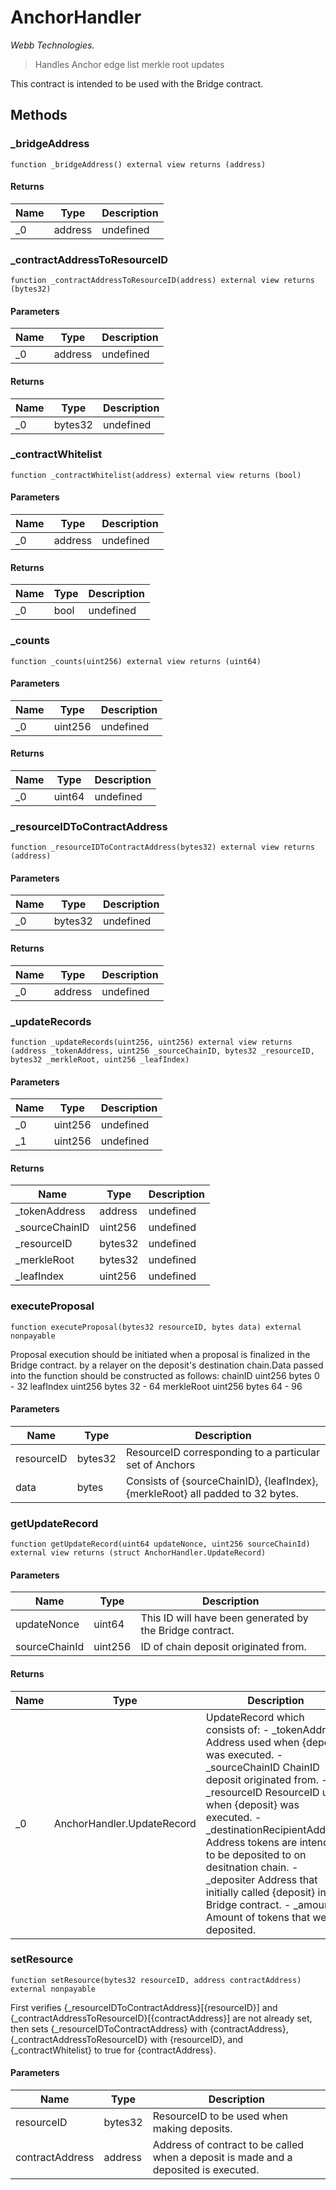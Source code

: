 # AnchorHandler

*Webb Technologies.*

> Handles Anchor edge list merkle root updates

This contract is intended to be used with the Bridge contract.



## Methods

### _bridgeAddress

```solidity
function _bridgeAddress() external view returns (address)
```






#### Returns

| Name | Type | Description |
|---|---|---|
| _0 | address | undefined

### _contractAddressToResourceID

```solidity
function _contractAddressToResourceID(address) external view returns (bytes32)
```





#### Parameters

| Name | Type | Description |
|---|---|---|
| _0 | address | undefined

#### Returns

| Name | Type | Description |
|---|---|---|
| _0 | bytes32 | undefined

### _contractWhitelist

```solidity
function _contractWhitelist(address) external view returns (bool)
```





#### Parameters

| Name | Type | Description |
|---|---|---|
| _0 | address | undefined

#### Returns

| Name | Type | Description |
|---|---|---|
| _0 | bool | undefined

### _counts

```solidity
function _counts(uint256) external view returns (uint64)
```





#### Parameters

| Name | Type | Description |
|---|---|---|
| _0 | uint256 | undefined

#### Returns

| Name | Type | Description |
|---|---|---|
| _0 | uint64 | undefined

### _resourceIDToContractAddress

```solidity
function _resourceIDToContractAddress(bytes32) external view returns (address)
```





#### Parameters

| Name | Type | Description |
|---|---|---|
| _0 | bytes32 | undefined

#### Returns

| Name | Type | Description |
|---|---|---|
| _0 | address | undefined

### _updateRecords

```solidity
function _updateRecords(uint256, uint256) external view returns (address _tokenAddress, uint256 _sourceChainID, bytes32 _resourceID, bytes32 _merkleRoot, uint256 _leafIndex)
```





#### Parameters

| Name | Type | Description |
|---|---|---|
| _0 | uint256 | undefined
| _1 | uint256 | undefined

#### Returns

| Name | Type | Description |
|---|---|---|
| _tokenAddress | address | undefined
| _sourceChainID | uint256 | undefined
| _resourceID | bytes32 | undefined
| _merkleRoot | bytes32 | undefined
| _leafIndex | uint256 | undefined

### executeProposal

```solidity
function executeProposal(bytes32 resourceID, bytes data) external nonpayable
```

Proposal execution should be initiated when a proposal is finalized in the Bridge contract. by a relayer on the deposit&#39;s destination chain.Data passed into the function should be constructed as follows: chainID                                  uint256     bytes  0 - 32 leafIndex                                uint256     bytes  32 - 64 merkleRoot                               uint256     bytes  64 - 96



#### Parameters

| Name | Type | Description |
|---|---|---|
| resourceID | bytes32 | ResourceID corresponding to a particular set of Anchors
| data | bytes | Consists of {sourceChainID}, {leafIndex}, {merkleRoot} all padded to 32 bytes.

### getUpdateRecord

```solidity
function getUpdateRecord(uint64 updateNonce, uint256 sourceChainId) external view returns (struct AnchorHandler.UpdateRecord)
```





#### Parameters

| Name | Type | Description |
|---|---|---|
| updateNonce | uint64 | This ID will have been generated by the Bridge contract.
| sourceChainId | uint256 | ID of chain deposit originated from.

#### Returns

| Name | Type | Description |
|---|---|---|
| _0 | AnchorHandler.UpdateRecord | UpdateRecord which consists of: - _tokenAddress Address used when {deposit} was executed. - _sourceChainID ChainID deposit originated from. - _resourceID ResourceID used when {deposit} was executed. - _destinationRecipientAddress Address tokens are intended to be deposited to on desitnation chain. - _depositer Address that initially called {deposit} in the Bridge contract. - _amount Amount of tokens that were deposited.

### setResource

```solidity
function setResource(bytes32 resourceID, address contractAddress) external nonpayable
```

First verifies {_resourceIDToContractAddress}[{resourceID}] and {_contractAddressToResourceID}[{contractAddress}] are not already set, then sets {_resourceIDToContractAddress} with {contractAddress}, {_contractAddressToResourceID} with {resourceID}, and {_contractWhitelist} to true for {contractAddress}.



#### Parameters

| Name | Type | Description |
|---|---|---|
| resourceID | bytes32 | ResourceID to be used when making deposits.
| contractAddress | address | Address of contract to be called when a deposit is made and a deposited is executed.




